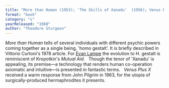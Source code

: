 ```yaml
---
title: "More than Human (1953); 'The Skills of Xanadu'  (1956); Venus Plus  X (1960)"
format: "book"
category: "s"
yearReleased: "1960"
author: "Theodore Sturgeon"
---
```

_More than Human_ tells of several individuals with different psychic  powers coming together as a single being, 'homo gestalt'. It is briefly  described in Vittorio Curtoni's 1978 article. For <a href="http://tashqueedagg.wordpress.com/2012/11/11/theodore-strugeon-more-than-human-1953/"> Evan Lampe</a> the evolution to H. gestalt is reminiscent of Kropotkin's _Mutual Aid_.
  
Though the tenor of 'Xanadu' is appealing, its premise—a technology that  renders human  co-operation axiomatic and intuitive—is presented in fantastic terms.
  
_Venus Plus X_ received a warm response from John Pilgrim in  1963, for the utopia of surgically-produced hermaphrodites it presents. 
